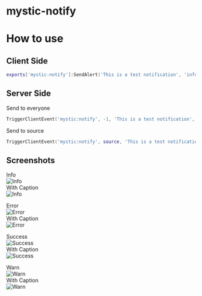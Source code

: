 # mystic-notify

# How to use
## Client Side
```lua
exports['mystic-notify']:SendAlert('This is a test notification', 'info')
```

## Server Side
Send to everyone
```lua
TriggerClientEvent('mystic:notify', -1, 'This is a test notification', 'info')
```
Send to source
```lua
TriggerClientEvent('mystic:notify', source, 'This is a test notification', 'info')
```

## Screenshots
Info \
![Info](https://cdn.izmystic.gay/images/3l40vd8h.png) \
With Caption \
![Info](https://cdn.izmystic.gay/images/ax0a80qd.png)


Error \
![Error](https://cdn.izmystic.gay/images/jam0brfu.png) \
With Caption \
![Error](https://cdn.izmystic.gay/images/qht0w9gl.png)

Success \
![Success](https://cdn.izmystic.gay/images/f93ge73y.png)  \
With Caption \
![Success](https://cdn.izmystic.gay/images/aq32i4i6.png)

Warn \
![Warn](https://cdn.izmystic.gay/images/ogufepam.png)  \
With Caption \
![Warn](https://cdn.izmystic.gay/images/oeceku2g.png)
